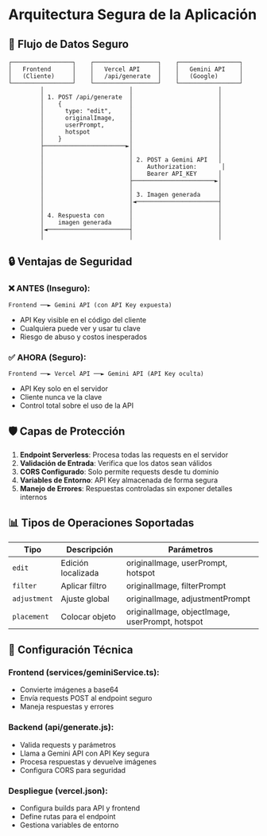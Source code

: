 # Arquitectura Segura de la Aplicación

## 🔄 Flujo de Datos Seguro

```
┌─────────────────┐    ┌──────────────────┐    ┌─────────────────┐
│   Frontend      │    │   Vercel API     │    │   Gemini API    │
│   (Cliente)     │    │   /api/generate  │    │   (Google)      │
└─────────────────┘    └──────────────────┘    └─────────────────┘
         │                        │                        │
         │ 1. POST /api/generate  │                        │
         │    {                   │                        │
         │      type: "edit",     │                        │
         │      originalImage,    │                        │
         │      userPrompt,       │                        │
         │      hotspot           │                        │
         │    }                   │                        │
         ├───────────────────────►│                        │
         │                        │                        │
         │                        │ 2. POST a Gemini API   │
         │                        │    Authorization:       │
         │                        │    Bearer API_KEY      │
         │                        ├───────────────────────►│
         │                        │                        │
         │                        │ 3. Imagen generada     │
         │                        │◄───────────────────────┤
         │                        │                        │
         │ 4. Respuesta con       │                        │
         │    imagen generada     │                        │
         │◄───────────────────────┤                        │
         │                        │                        │
```

## 🔒 Ventajas de Seguridad

### ❌ ANTES (Inseguro):
```
Frontend ──► Gemini API (con API Key expuesta)
```
- API Key visible en el código del cliente
- Cualquiera puede ver y usar tu clave
- Riesgo de abuso y costos inesperados

### ✅ AHORA (Seguro):
```
Frontend ──► Vercel API ──► Gemini API (API Key oculta)
```
- API Key solo en el servidor
- Cliente nunca ve la clave
- Control total sobre el uso de la API

## 🛡️ Capas de Protección

1. **Endpoint Serverless**: Procesa todas las requests en el servidor
2. **Validación de Entrada**: Verifica que los datos sean válidos
3. **CORS Configurado**: Solo permite requests desde tu dominio
4. **Variables de Entorno**: API Key almacenada de forma segura
5. **Manejo de Errores**: Respuestas controladas sin exponer detalles internos

## 📊 Tipos de Operaciones Soportadas

| Tipo | Descripción | Parámetros |
|------|-------------|------------|
| `edit` | Edición localizada | originalImage, userPrompt, hotspot |
| `filter` | Aplicar filtro | originalImage, filterPrompt |
| `adjustment` | Ajuste global | originalImage, adjustmentPrompt |
| `placement` | Colocar objeto | originalImage, objectImage, userPrompt, hotspot |

## 🔧 Configuración Técnica

### Frontend (services/geminiService.ts):
- Convierte imágenes a base64
- Envía requests POST al endpoint seguro
- Maneja respuestas y errores

### Backend (api/generate.js):
- Valida requests y parámetros
- Llama a Gemini API con API Key segura
- Procesa respuestas y devuelve imágenes
- Configura CORS para seguridad

### Despliegue (vercel.json):
- Configura builds para API y frontend
- Define rutas para el endpoint
- Gestiona variables de entorno
